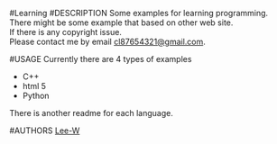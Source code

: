 #Learning
#DESCRIPTION
Some examples for learning programming.  
There might be some example that based on other web site.  
If there is any copyright issue.  
Please contact me by email cl87654321@gmail.com.  

#USAGE
Currently there are 4 types of examples  
- C++
- html 5
- Python

There is another readme for each language.


#AUTHORS
[Lee-W](https://github.com/Lee-W/)
